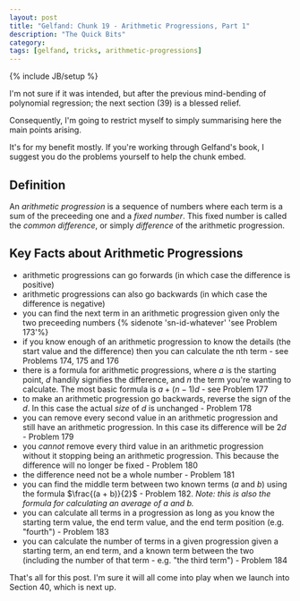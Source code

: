 ```yaml
---
layout: post
title: "Gelfand: Chunk 19 - Arithmetic Progressions, Part 1"
description: "The Quick Bits"
category: 
tags: [gelfand, tricks, arithmetic-progressions]
---
```

{% include JB/setup %}

I'm not sure if it was intended, but after the previous mind-bending of polynomial regression; the next section (39) is a blessed relief.  

Consequently, I'm going to restrict myself to simply summarising here the main points arising.  

It's for my benefit mostly.  If you're working through Gelfand's book, I suggest you do the problems yourself to help the chunk embed.

## Definition
An _arithmetic progression_ is a sequence of numbers where each term is a sum of the preceeding one and a _fixed number_. This fixed number is called the _common difference_, or simply _difference_ of the arithmetic progression.

## Key Facts about Arithmetic Progressions
 * arithmetic progressions can go forwards (in which case the difference is positive)
 * arithmetic progressions can also go backwards (in which case the difference is negative)
 * you can find the next term in an arithmetic progression given only the two preceeding numbers {% sidenote 'sn-id-whatever' 'see Problem 173'%}
 * if you know enough of an arithmetic progression to know the details (the start value and the difference) then you can calculate the nth term - see Problems 174, 175 and 176
 * there is a formula for arithmetic progressions, where $a$ is the starting point, $d$ handily signifies the difference, and $n$ the term you're wanting to calculate. The most basic formula is $a + (n - 1)d$ - see Problem 177
 * to make an arithmetic progression go backwards, reverse the sign of the $d$.  In this case the actual _size_ of $d$ is unchanged - Problem 178
 * you can remove every second value in an arithmetic progression and still have an arithmetic progression. In this case its difference will be $2d$ - Problem 179
 * you _cannot_ remove every third value in an arithmetic progression without it stopping being an arithmetic progression. This because the difference will no longer be fixed - Problem 180
 * the difference need not be a whole number - Problem 181
 * you can find the middle term between two known terms ($a$ and $b$) using the formula $\frac{(a + b)}{2}$ - Problem 182. _Note: this is also the formula for calculating an average of $a$ and $b$._
 * you can calculate all terms in a progression as long as you know the starting term value, the end term value, and the end term position (e.g. "fourth") - Problem 183
 * you can calculate the number of terms in a given progression given a starting term, an end term, and a known term between the two (including the number of that term - e.g. "the third term") - Problem 184

 That's all for this post.  I'm sure it will all come into play when we launch into Section 40, which is next up.
